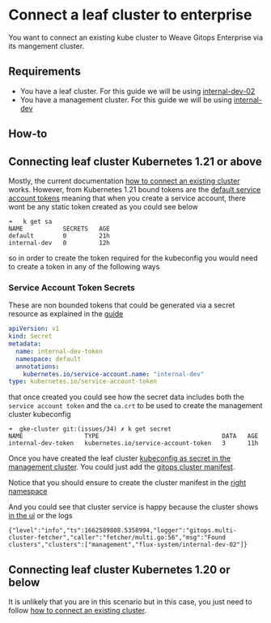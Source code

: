 # Connect a leaf cluster to enterprise

You want to connect an existing kube cluster to Weave Gitops Enterprise via its mangement cluster.

## Requirements

- You have a leaf cluster. For this guide we will be using [internal-dev-02](../gke-cluster/vars/internal-dev-02.tfvars)
- You have a management cluster. For this guide we will be using [internal-dev](../gke-cluster/vars/internal-dev.tfvars)

## How-to 

## Connecting leaf cluster Kubernetes 1.21 or above

Mostly, the current documentation [how to connect an existing cluster](https://docs.gitops.weave.works/docs/cluster-management/managing-existing-clusters) works.
However, from Kubernetes 1.21 bound tokens are the [default service account tokens](https://globalcloudplatforms.com/2022/07/15/what-gke-users-need-to-know-about-kubernetes-new-service-account-tokens/)
meaning that when you create a service account, there wont be any static token created as you could see below
```
➜   k get sa
NAME           SECRETS   AGE
default        0         21h
internal-dev   0         12h
```
so in order to create the token required for the kubeconfig you would need to create a token in any of the following ways

### Service Account Token Secrets

These are non bounded tokens that could be generated via a secret resource as explained in the 
[guide](https://kubernetes.io/docs/concepts/configuration/secret/#service-account-token-secrets)

```yaml
apiVersion: v1
kind: Secret
metadata:
  name: internal-dev-token
  namespace: default
  annotations:
    kubernetes.io/service-account.name: "internal-dev"
type: kubernetes.io/service-account-token

```

that once created you could see how the secret data includes both the `service account token` and the `ca.crt` to be
used to create the management cluster kubeconfig

```
➜  gke-cluster git:(issues/34) ✗ k get secret
NAME                 TYPE                                  DATA   AGE
internal-dev-token   kubernetes.io/service-account-token   3      11h

```

Once you have created the leaf cluster [kubeconfig as secret in the management cluster](https://docs.gitops.weave.works/docs/cluster-management/managing-existing-clusters/#how-to-create-a-kubeconfig-secret-using-a-service-account).
You could just add the [gitops cluster manifest](../k8s/clusters/internal-dev-gke/clusters/gitops-cluster.yaml).

Notice that you should ensure to create the cluster manifest in 
the [right namespace](https://github.com/weaveworks/weave-gitops-enterprise/blob/76ff28cf899a094cef623b5ccd46b2f426516abf/cmd/clusters-service/app/server.go#L176)

And you could see that cluster service is happy because the cluster shows 
[in the ui](https://gitops.internal-dev.wego-gke.weave.works/cluster/details?clusterName=internal-dev-02) or the logs
 
```
{"level":"info","ts":1662589808.5358994,"logger":"gitops.multi-cluster-fetcher","caller":"fetcher/multi.go:56","msg":"Found clusters","clusters":["management","flux-system/internal-dev-02"]}
```

## Connecting leaf cluster Kubernetes 1.20 or below 
It is unlikely that you are in this scenario but in this case, 
you just need to follow [how to connect an existing cluster](https://docs.gitops.weave.works/docs/cluster-management/managing-existing-clusters).
